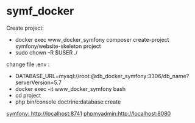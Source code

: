 # symf_docker
Create project:
<ul>
  <li>docker exec www_docker_symfony composer create-project symfony/website-skeleton project</li>
  <li>sudo chown -R $USER ./</li>
</ul>
<p>change file .env :</p>
<ul>
  <li> DATABASE_URL=mysql://root:@db_docker_symfony:3306/db_name?serverVersion=5.7</li>
  <li>docker exec -it www_docker_symfony bash</li>
  <li>cd project</li>
  <li>php bin/console doctrine:database:create</li>
</ul>


 




<a href="http://localhost:8741">symfony: http://localhost:8741</a>
<a href="http://localhost:8080">phpmyadmin:http://localhost:8080</a>

